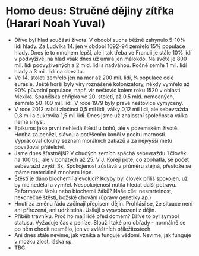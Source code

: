 # Homo deus: Stručné dějiny zítřka (Harari Noah Yuval)
* Dříve byl hlad součástí života. V období sucha běžně zahynulo 5-10% lidí hlady. Za Ludvíka 14. jen v období 1692-94 zemřelo 15% populace hlady. Dnes je to mnohem lepší, ale i tak třeba ve Francii je stále 10% lidí v podvýživě, na hlad však dnes už umírá jen málokdo. Na světě je 800 mil. lidí podvyživených a 2 mld. lidí s nadváhou. Ročně zemře 1 mil. lidí hlady a 3 mil. lidí na obezitu.
* Ve 14. století zemřelo jen na mor až 200 mil. lidí, ¼ populace celé eurasie. Ještě horší byly viry roznášené kolonizátory, někdy vymřelo až 90% původní populace, např. vir neštovic kolem roku 1520 v oblasti Mexika. Španělská chřipka ve 20. století, až 0,5 mld. nemocných, zemřelo 50-100 mil. lidí. V roce 1979 byly pravé neštovice vymýceny.
* V roce 2012 zabili zločinci 0,5 mil lidi, války 0,12 mil lidi, ale sebevražda 0,8 mil a cukrovka 1,5 mil lidi. Dnes jsme už znalostní společnst a válka nemá smysl.
* Epikuros jako první nehledá štěstí u bohů, ale v pozemském životě. Honba za penězi, slávou a potěšením končí v pocitu marnosti. Vypracoval dlouhý seznam morálních zákazů a za nejvyšší metu považoval přátelství.
* Jsme dnes šťastnější? V chudých zemích spáchá sebevraždu 1 člověk na 100 tis., ale v bohatých až 25. V J. Koreji pote, co zbohatla, se počet sebevražd zvýšil 3x. Spokojenost zůstává v průměru stejná, přestože se máme materiálně mnohem lépe.
* Štěstí je dáno biochemií a evolucí? Kdyby byl člověk příliš spokojen, už by nic nedělal a vymřel. Nespokojenost nutila hledat další potravu. Reformovat školu nebo biochemii žáků? Naše cíle: nesmrtelnost, nekonečné štěstí, božské chování (úpravy genetiky ap.)
* Hnutí za změnu řádu začínají přepisem dějin. Prohlásí se, že situace není ani přirozená, ani udržitelná. Usilují o vysvobození z dějin.
* Příběh trávníku. Proč ho mají lidé před domem? Dříve to byl symbol statusu. Vyžaduje čas a peníze. Sloužil také pro obřady - normálně se po něm chodit nesmělo, jen ve zvláštních příležitostech.
* Ani dnes stále nevíme, jak vzniká a funguje vědomí. Nevíme, jak funguje v mozku zlost, láska sp.
* TBC.
